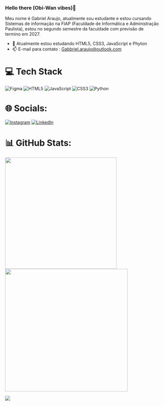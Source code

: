 ### Hello there (Obi-Wan vibes)👋
Meu nome é Gabriel Araujo, atualmente sou estudante e estou cursando Sistemas de informação na FIAP (Faculdade de Informática e Administração Paulista), estou no segundo semestre da faculdade com previsão de termino em 2027.

- 🌱 Atualmente estou estudando HTML5, CSS3, JavaScript e Phyton
- 📫 E-mail para contato : Gabbriel.araujo@outlook.com


# 💻 Tech Stack
![Figma](https://img.shields.io/badge/figma-%23F24E1E.svg?style=for-the-badge&logo=figma&logoColor=white) ![HTML5](https://img.shields.io/badge/html5-%23E34F26.svg?style=for-the-badge&logo=html5&logoColor=white) ![JavaScript](https://img.shields.io/badge/javascript-%23323330.svg?style=for-the-badge&logo=javascript&logoColor=%23F7DF1E) ![CSS3](https://img.shields.io/badge/css3-%231572B6.svg?style=for-the-badge&logo=css3&logoColor=white) ![Python](https://img.shields.io/badge/python-3670A0?style=for-the-badge&logo=python&logoColor=ffdd54)

# 🌐 Socials:
[![Instagram](https://img.shields.io/badge/Instagram-%23E4405F.svg?logo=Instagram&logoColor=white)](https://instagram.com/Ibagriel) [![LinkedIn](https://img.shields.io/badge/LinkedIn-%230077B5.svg?logo=linkedin&logoColor=white)](https://www.linkedin.com/in/gabriel-deoliveira-araujo/)

# 📊 GitHub Stats:

<img src="https://github-readme-stats-wheat-two-53.vercel.app/api?username=Bieelx&theme=onedark&hide_border=true&include_all_commits=false&count_private=false"  width="364px" />  <img src="https://github-readme-streak-stats.herokuapp.com/?user=Bieelx&theme=onedark&hide_border=true"  width="400px" />



![](https://github-readme-stats-wheat-two-53.vercel.app/api/top-langs/?username=Bieelx&theme=onedark&hide_border=true&include_all_commits=false&count_private=false&layout=compact)













